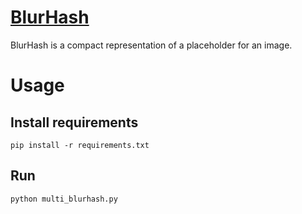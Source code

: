 # [BlurHash](http://blurha.sh)

BlurHash is a compact representation of a placeholder for an image.

# Usage

## Install requirements
```shell
pip install -r requirements.txt
```

## Run
```shell
python multi_blurhash.py
```